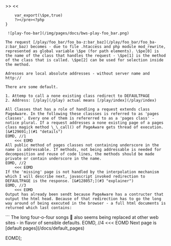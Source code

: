 <?php return [ // 0 >>>
	<<<EOMD
# IPA, a microframework
### Description
IPA implements a static site in php. It aims making it manageable to deal with php, css, javascript and some html in a [CoC](https://en.wikipedia.org/wiki/Convention_over_Configuration) and [DRY](https://en.wikipedia.org/wiki/Don%27t_Repeat_Yourself) way.

The letter '__A__' in IPA stands for ascii. It started with a content concept, which force was to be readable and adequate as readable content in it's ascii appearance - the very markdown. __IP__ for interpolation is actual a too big term - also for the mechanism in php.

The big pictues is that suffix names the conversion. .eml could be email - it is ascii too with attachments as base64 ascii. You could write your own edit mode - possible in jEdit and give some invented content type a conversion to html.

As of now it's only markdown snippet, but if needed ahead, suffix could decide default conversion, overrideable for snippets prefixed with a '@type;' modifier.

- [&#129417;](/links "opinion")
- [&#9881;](/links "php")
- [&#128057;](/link "explainer")
- [&#129691;](/link "details")

### The request

index.php:
```
<?php
...
spl_autoload_register(...
...
\$pe = [...

[new \$pe[3](),\$pe[1]]();
```

pagessets/Play.php:
```
<?php
namespace ...

class Play extends PageAware {
	function foo_bar() {
		global \$pe;
		?><pre><?= 
		var_export(\$pe,true) 
		?></pre><?php
	}
```	
 ![play-foo-bar](/img/pages/docs/bws-play-foo_bar.png)

The request [/play/foo_bar/foo_ba-z:bar_baz](/play/foo_bar/foo_ba-z:bar_baz) becomes - due to file .htaccess and php module mod_rewrite, represented as global variable \$pe (for path elements). \$pe[0] is the name of the class that handles the request - \$pe[1] is the method of the class that is called. \$pe[2] can be used for selection inside the method.

Adresses are local absolute addresses - without server name and http://

There are some default.

1. Attemp to call a none existing class redirect to DEFAULTPAGE
2. Address: [/play](/play) actual means [/play/index](/play/index) 

All Classes that has a role of handling a request extends class PageAware. In the following these classses is referred to as 'pages classes'. Every one of them is refererred to as a 'pages class' - notice plural. If a request addresses a none existing page of a pages class magick method \_\_call() of PageAware gets thread of execution. [&#129691;](#1 "details")
EOMD, //1
	<<< EOMD
All public method of pages classes not containing underscore in the name is addressable. If methods, not being addressable is needed for decomposition and reuse of code lines, the methods should be made private or contain underscore in the name.
EOMD, //2
	<<< EOMD
If the 'missing' page is not handled by the interpolation mechanism which I will describe next, javascript invoked redirection to DEFAULTPAGE is the response. [&#128057;](#3 "explainer")
EOMD, //3
	<<< EOMD
Output has already been sendt because PageAware has a contructer that output the html head. Because of that redirection has to go the long way around of being executed in the browser - a full html documents is returned which last contains:
```
<body>
	<script>window.location = '/landing';</script>
</body>
</html>
```
The long four-o-four songs &#129315; also seems being replaced at other web sites - in flavor of sensible defaults. 
EOMD, //4
	<<< EOMD
Next page is [default pages](/docs/default_pages)
 
EOMD];